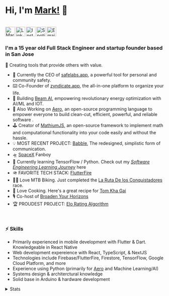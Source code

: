 # __Hi, I'm [Mark!](https://twitter.com/MarkMusic2727)__ 👋

<br/>
<a href="https://twitter.com/MarkMusic2727">
  <img align="left" alt="Mark Music| Twitter" width="30px" src="https://cdn.jsdelivr.net/npm/simple-icons@v3/icons/twitter.svg" />
</a>
<a href="https://www.linkedin.com">
  <img align="left" alt="Linkedin" width="30px" src="https://cdn.jsdelivr.net/npm/simple-icons@v3/icons/linkedin.svg" />
</a>
<a href="https://www.instagram.com/markmusic2727/">
  <img align="left" alt="Instagram" width="30px" src="https://cdn.jsdelivr.net/npm/simple-icons@v3/icons/instagram.svg" />
</a>
<a href="https://open.spotify.com/user/wxz5d0in64yl12jqba74n4n39?si=R1Ad2ur1Tuq7zBG4MjUr9A">
  <img align="left" alt="Spotify" width="30px" src="https://www.svgrepo.com/show/51739/spotify.svg" />
</a>
<a href="mailto:markmusic999@gmail.com">
  <img align="left" alt="Email" width="30px" src="https://www.svgrepo.com/show/94769/black-back-closed-envelope-shape.svg" />
</a>

<br />
<br />

### I'm a 15 year old Full Stack Engineer and startup founder based in San Jose

🙌 Creating tools that provide others with value.

- 🔧  Currently the CEO of [safelabs.app](https://www.safelabs.app), a powerful tool for personal and community safety.
- ⌨️   Co-Founder of [zyndicate.app](https://www.zyndicate.app/), the all-in-one platform to organize your life.
- 🧠  Building [Beam AI](https://github.com/beam-ai), empowering revolutionary energy optimization with AI/ML and IOT.
- 🚀 Also Working on [Aero](https://github.com/aero-lang/aero), an open-source programming language to empower everyone to build clean-cut, efficient, powerful, and reliable software .
- 🕹  Creator of [MathiumJS](http://mathiumjs.surge.sh/docs/), an open-source framework to implement math and computational functionality into your code easily and without the hassle.
- 💡  MOST RECENT PROJECT: [Babble](https://github.com/markmusic2727/babble), The redesigned, simplistic form of communication.
- 🛸  [SpaceX](https://www.spacex.com/) Fanboy
- 🌱  Currently learning TensorFlow / Python. Check out my [_Software Engineering Learning Journey_](https://github.com/markmusic2727/learning) here
- 🪖  FAVORITE TECH STACK: [FlutterFire](https://firebase.flutter.dev/)
- 🚵‍♂️  Love MTB Biking. Just completed the [La Ruta De los Conquistadores](https://www.larutadelosconquistadores.com/home) race.
- 🌮  Love Cooking. Here's a great recipe for [Tom Kha Gai](https://40aprons.com/tom-kha-soup-whole30/)
- 🎙  Co-host of [Broaden Your Horizons](https://podcasts.apple.com/us/podcast/broaden-your-horizons/id1506491023)
- 🏆  PROUDEST PROJECT: [Elo Rating Algorithm](https://github.com/markmusic2727/elo_rating_algorithm)

<br />

### ⚡️ Skills

- Primarily experienced in mobile development with Flutter & Dart. Knowledgeable in React Native
- Web development expereience with React, TypeScript, & NextJS
- Technologies include Firebase/FlutterFire, Firestore, TensorFlow, Google Cloud Platform, and more
- Experience using Python (primarily for [Aero](https://github.com/aero-lang/aero) and Machine Learning/AI)
- Systems design & architerctural knowledge
- Solid base in Arduino & hardware development



<details>
<summary>Stats</summary>
<br />
<img align="right alt="Most-Used Languages" src="https://github-readme-stats.vercel.app/api/top-langs/?username=markmusic2727&layout=compact" />
                                                                                                                                               
<br /> 
<br /> 

![Mark's Github Stats](https://github-readme-stats.vercel.app/api?username=markmusic2727&count_private=true&show_icons=true&theme=algolia)

[![wakatime stats](https://github-readme-stats.vercel.app/api/wakatime?username=markmusic2727)](https://github.com/anuraghazra/github-readme-stats)
</details>

<br />
<br />

